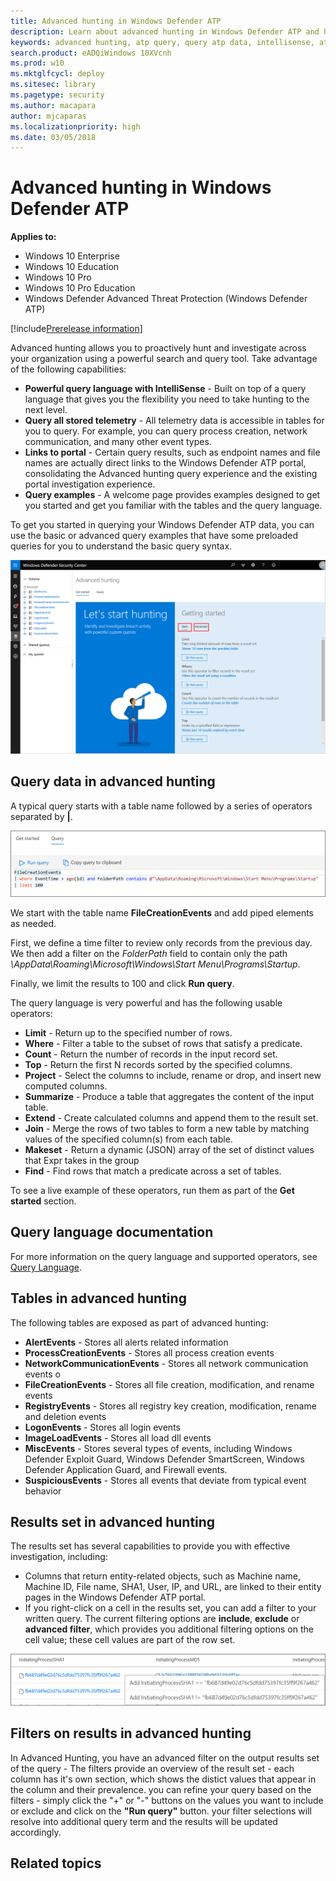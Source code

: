 ```yaml
---
title: Advanced hunting in Windows Defender ATP
description: Learn about advanced hunting in Windows Defender ATP and how to query ATP data.
keywords: advanced hunting, atp query, query atp data, intellisense, atp telemetry, events, events telemetry, azure log analytics
search.product: eADQiWindows 10XVcnh
ms.prod: w10
ms.mktglfcycl: deploy
ms.sitesec: library
ms.pagetype: security
ms.author: macapara
author: mjcaparas
ms.localizationpriority: high
ms.date: 03/05/2018
---
```


# Advanced hunting in Windows Defender ATP

**Applies to:**

- Windows 10 Enterprise
- Windows 10 Education
- Windows 10 Pro
- Windows 10 Pro Education
- Windows Defender Advanced Threat Protection (Windows Defender ATP)

[!include[Prerelease information](prerelease.md)]

Advanced hunting allows you to proactively hunt and investigate across your organization using a powerful search and query tool. Take advantage of the following capabilities: 

- **Powerful query language with IntelliSense** - Built on top of a query language that gives you the flexibility you need to take hunting to the next level.
- **Query all stored telemetry** - All telemetry data is accessible in tables for you to query. For example, you can query process creation, network communication, and many other event types.
- **Links to portal** - Certain query results, such as endpoint names and file names are actually direct links to the Windows Defender ATP portal, consolidating the Advanced hunting query experience and the existing portal investigation experience.
- **Query examples** - A welcome page provides examples designed to get you started and get you familiar with the tables and the query language.

To get you started in querying your Windows Defender ATP data, you can use the basic or advanced query examples that have some preloaded queries for you to understand the basic query syntax.

![Image of Advanced hunting window](images/atp-advanced-hunting.png)

## Query data in advanced hunting

A typical query starts with a table name followed by a series of operators separated by **|**.

![Image of Windows Defender ATP advanced hunting query](images/atp-advanced-hunting-query.png)

We start with the table name **FileCreationEvents** and add piped elements as needed.

First, we define a time filter to review only records from the previous day. We then add a filter on the _FolderPath_ field to contain only the path _\AppData\Roaming\Microsoft\Windows\Start Menu\Programs\Startup_.

Finally, we limit the results to 100 and click **Run query**.

The query language is very powerful and has the following usable operators: 

- **Limit** - Return up to the specified number of rows.
- **Where** - Filter a table to the subset of rows that satisfy a predicate.
- **Count** - Return the number of records in the input record set.
- **Top** - Return the first N records sorted by the specified columns.
- **Project** - Select the columns to include, rename or drop, and insert new computed columns.
- **Summarize** - Produce a table that aggregates the content of the input table.
- **Extend** - Create calculated columns and append them to the result set.
- **Join** - Merge the rows of two tables to form a new table by matching values of the specified column(s) from each table.
- **Makeset** -  Return a dynamic (JSON) array of the set of distinct values that Expr takes in the group
- **Find** - Find rows that match a predicate across a set of tables.

To see a live example of these operators, run them as part of the **Get started** section.

## Query language documentation

For more information on the query language and supported operators, see [Query Language](https://docs.loganalytics.io/docs/Language-Reference/).

## Tables in advanced hunting

The following tables are exposed as part of advanced hunting:

- **AlertEvents** - Stores all alerts related information 
- **ProcessCreationEvents** - Stores all process creation events 
- **NetworkCommunicationEvents** - Stores all network communication events o
- **FileCreationEvents** - Stores all file creation, modification, and rename events
- **RegistryEvents** - Stores all registry key creation, modification, rename and deletion events 
- **LogonEvents** - Stores all login events 
- **ImageLoadEvents** - Stores all load dll events  
- **MiscEvents** - Stores several types of events, including Windows Defender Exploit Guard, Windows Defender SmartScreen, Windows Defender Application Guard, and Firewall events.
- **SuspiciousEvents** - Stores all events that deviate from typical event behavior

## Results set in advanced hunting

The results set has several capabilities to provide you with effective investigation, including:

- Columns that return entity-related objects, such as Machine name, Machine ID, File name, SHA1, User, IP, and URL, are linked to their entity pages in the Windows Defender ATP portal.
- If you right-click on a cell in the results set, you can add a filter to your written query. The current filtering options are **include**, **exclude** or **advanced filter**, which provides you additional filtering options on the cell value; these cell values are part of the row set. 
 
![Image of Windows Defender ATP advanced hunting results set](images/atp-advanced-hunting-results-set.png)

## Filters on results in advanced hunting
In Advanced Hunting, you have an advanced filter on the output results set of the query - 
The filters provide an overview of the result set - 
each column has it's own section, which shows the distict values that appear in the column and their prevalence.
you can refine your query based on the filters - 
simply click the "+" or "-" buttons on the values you want to include or exclude and click on the **"Run query"** button.
your filter selections will resolve into additional query term and the results will be updated accordingly.

## Related topics

